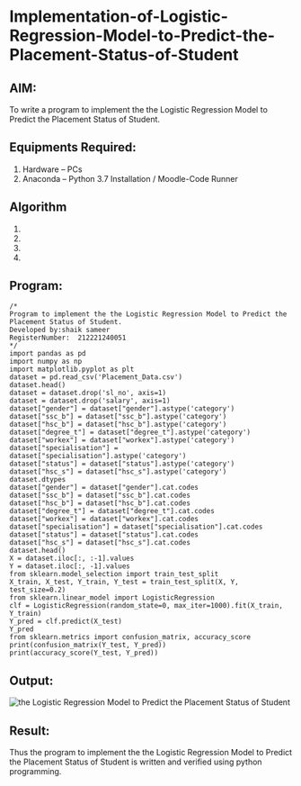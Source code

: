 # Implementation-of-Logistic-Regression-Model-to-Predict-the-Placement-Status-of-Student

## AIM:
To write a program to implement the the Logistic Regression Model to Predict the Placement Status of Student.

## Equipments Required:
1. Hardware – PCs
2. Anaconda – Python 3.7 Installation / Moodle-Code Runner

## Algorithm
1. 
2. 
3. 
4. 

## Program:
```
/*
Program to implement the the Logistic Regression Model to Predict the Placement Status of Student.
Developed by:shaik sameer 
RegisterNumber:  212221240051
*/
import pandas as pd 
import numpy as np 
import matplotlib.pyplot as plt 
dataset = pd.read_csv('Placement_Data.csv') 
dataset.head() 
dataset = dataset.drop('sl_no', axis=1) 
dataset = dataset.drop('salary', axis=1) 
dataset["gender"] = dataset["gender"].astype('category') 
dataset["ssc_b"] = dataset["ssc_b"].astype('category') 
dataset["hsc_b"] = dataset["hsc_b"].astype('category') 
dataset["degree_t"] = dataset["degree_t"].astype('category') 
dataset["workex"] = dataset["workex"].astype('category') 
dataset["specialisation"] = dataset["specialisation"].astype('category') 
dataset["status"] = dataset["status"].astype('category') 
dataset["hsc_s"] = dataset["hsc_s"].astype('category') 
dataset.dtypes 
dataset["gender"] = dataset["gender"].cat.codes 
dataset["ssc_b"] = dataset["ssc_b"].cat.codes 
dataset["hsc_b"] = dataset["hsc_b"].cat.codes 
dataset["degree_t"] = dataset["degree_t"].cat.codes 
dataset["workex"] = dataset["workex"].cat.codes 
dataset["specialisation"] = dataset["specialisation"].cat.codes 
dataset["status"] = dataset["status"].cat.codes 
dataset["hsc_s"] = dataset["hsc_s"].cat.codes 
dataset.head() 
X = dataset.iloc[:, :-1].values 
Y = dataset.iloc[:, -1].values 
from sklearn.model_selection import train_test_split 
X_train, X_test, Y_train, Y_test = train_test_split(X, Y, test_size=0.2) 
from sklearn.linear_model import LogisticRegression 
clf = LogisticRegression(random_state=0, max_iter=1000).fit(X_train, Y_train) 
Y_pred = clf.predict(X_test) 
Y_pred 
from sklearn.metrics import confusion_matrix, accuracy_score 
print(confusion_matrix(Y_test, Y_pred)) 
print(accuracy_score(Y_test, Y_pred))
```

## Output:
![the Logistic Regression Model to Predict the Placement Status of Student](sam.png)


## Result:
Thus the program to implement the the Logistic Regression Model to Predict the Placement Status of Student is written and verified using python programming.
